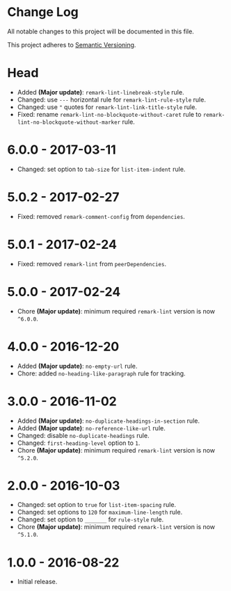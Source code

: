 # Change Log

All notable changes to this project will be documented in this file.

This project adheres to [Semantic Versioning](http://semver.org/).

# Head

-   Added **(Major update)**: `remark-lint-linebreak-style` rule.
-   Changed: use `---` horizontal rule for `remark-lint-rule-style` rule.
-   Changed: use `"` quotes for `remark-lint-link-title-style` rule.
-   Fixed: rename `remark-lint-no-blockquote-without-caret` rule to `remark-lint-no-blockquote-without-marker` rule.

# 6.0.0 - 2017-03-11

-   Changed: set option to `tab-size` for `list-item-indent` rule.

# 5.0.2 - 2017-02-27

-   Fixed: removed `remark-comment-config` from `dependencies`.

# 5.0.1 - 2017-02-24

-   Fixed: removed `remark-lint` from `peerDependencies`.

# 5.0.0 - 2017-02-24

-   Chore **(Major update)**: minimum required `remark-lint` version is now `^6.0.0`.

# 4.0.0 - 2016-12-20

-   Added **(Major update)**: `no-empty-url` rule.
-   Chore: added `no-heading-like-paragraph` rule for tracking.

# 3.0.0 - 2016-11-02

-   Added **(Major update)**: `no-duplicate-headings-in-section` rule.
-   Added **(Major update)**: `no-reference-like-url` rule.
-   Changed: disable `no-duplicate-headings` rule.
-   Changed: `first-heading-level` option to `1`.
-   Chore **(Major update)**: minimum required `remark-lint` version is now `^5.2.0`.

# 2.0.0 - 2016-10-03

-   Changed: set option to `true` for `list-item-spacing` rule.
-   Changed: set options to `120` for `maximum-line-length` rule.
-   Changed: set option to `_______` for `rule-style` rule.
-   Chore **(Major update)**: minimum required `remark-lint` version is now `^5.1.0`.

# 1.0.0 - 2016-08-22

-   Initial release.
